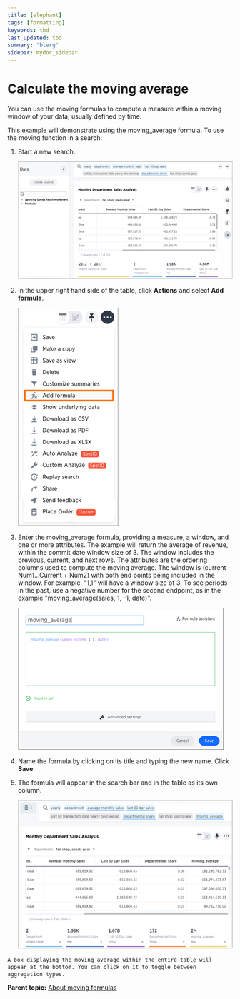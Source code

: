 ```yaml
---
title: [elephant]
tags: [formatting]
keywords: tbd
last_updated: tbd
summary: "blerg"
sidebar: mydoc_sidebar
---
```

# Calculate the moving average

You can use the moving formulas to compute a measure within a moving window of your data, usually defined by time.

This example will demonstrate using the moving\_average formula. To use the moving function in a search:

1.   Start a new search. 

     ![](../../images/aggregation_answer.png "Aggregation Answer example") 

2.   In the upper right hand side of the table, click **Actions** and select **Add formula**. 

     ![](../../images/create_formula_in_answer.png "Create a new formula in an answer") 

3.   Enter the moving\_average formula, providing a measure, a window, and one or more attributes. The example will return the average of revenue, within the commit date window size of 3. The window includes the previous, current, and next rows. The attributes are the ordering columns used to compute the moving average. The window is (current - Num1...Current + Num2) with both end points being included in the window. For example, "1,1" will have a window size of 3. To see periods in the past, use a negative number for the second endpoint, as in the example "moving\_average(sales, 1, -1, date)".

     ![](../../images/moving_average_formula.png "Moving Average Formula") 

4.   Name the formula by clicking on its title and typing the new name. Click **Save**. 
5.   The formula will appear in the search bar and in the table as its own column. 

     ![](../../images/moving_average_table.png "Moving Average Table") 

    A box displaying the moving average within the entire table will appear at the bottom. You can click on it to toggle between aggregation types.


**Parent topic:** [About moving formulas](../../pages/complex_searches/about_moving_formulas.html)

